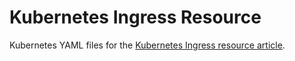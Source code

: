# Kubernetes Ingress Resource

Kubernetes YAML files for the [Kubernetes Ingress resource article](https://www.learncloudnative.com/blog/2020-06-18-kubernetes-ingress/).
